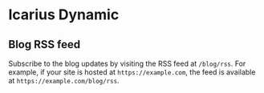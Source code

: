 # Icarius Dynamic

## Blog RSS feed

Subscribe to the blog updates by visiting the RSS feed at `/blog/rss`. For example, if your site is hosted at `https://example.com`, the feed is available at `https://example.com/blog/rss`.
